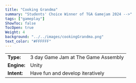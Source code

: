 ```yaml
---
title: "Cooking Grandma"
summary: "Students' Choice Winner of TGA Gamejam 2024 -->"
tags: ["gameplay"]
ShowToc: false
TocOpen: true
Weight: 4
background: "../../images/cookingGrandma.png"
text_color: "#FFFFFF"
---
```

| |  |
|----------------------------|------------|
| **Type:**     |3 day Game Jam at The Game Assembly|
| **Engine:**   |Unity|
| **Intent:**   |Have fun and develop iteratively| 